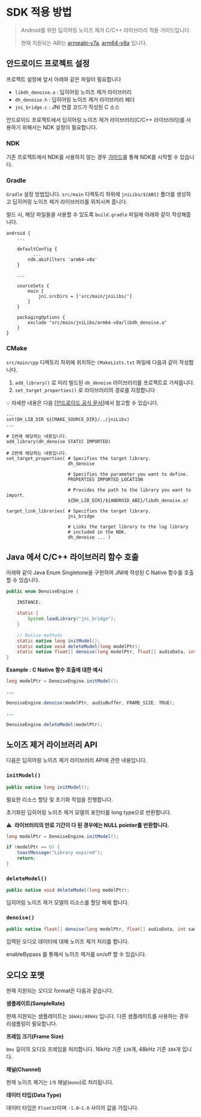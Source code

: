 # SDK 적용 방법

> Android를 위한 딥히어링 노이즈 제거 C/C++ 라이브러리 적용 가이드입니다.
> 
> 
> 현재 지원되는 ABI는 [armeabi-v7a](https://developer.android.com/ndk/guides/abis#v7a), [arm64-v8a](https://developer.android.com/ndk/guides/abis#arm64-v8a) 입니다. 
> 

## 안드로이드 프로젝트 설정

프로젝트 설정에 앞서 아래와 같은 파일이 필요합니다

- `libdh_denoise.a` : 딥히어링 노이즈 제거 라이브러리
- `dh_denoise.h` : 딥히어링 노이즈 제거 라이브러리 헤더
- `jni_bridge.c` : JNI 연결 코드가 작성된 C 소스

 안드로이드 프로젝트에서 딥히어링 노이즈 제거 라이브러리(C/C++ 라이브러리)를 사용하기 위해서는 NDK 설정이 필요합니다.

### NDK

[](https://developer.android.com/ndk/guides)

기존 프로젝트에서 NDK를 사용하지 않는 경우 [가이드](https://developer.android.com/ndk/guides)를 통해 NDK를 시작할 수 있습니다.

### Gradle

`Gradle` 설정 방법입니다. `src/main` 디렉토리 하위에 `jniLibs/${ABI}` 폴더를 생성하고 딥히어링 노이즈 제거 라이브러리를 위치시켜 줍니다.

빌드 시, 해당 파일들을 사용할 수 있도록 `build.gradle` 파일에 아래와 같이 작성해줍니다.

```
android {
    ...

    defaultConfig {
	      ...
        ndk.abiFilters 'arm64-v8a'
    }

    ...

    sourceSets {
        main {
            jni.srcDirs = ['src/main/jniLibs/']
        }
    }

    packagingOptions {
        exclude "src/main/jniLibs/arm64-v8a/libdh_denoise.a"
    }
}
```

### CMake

`src/main/cpp` 디렉토리 하위에 위치하는 `CMakeLists.txt` 파일에 다음과 같이 작성합니다.

1. `add_library()` 로 미리 빌드된 `dh_denoise` 라이브러리를 프로젝트로 가져옵니다.
2. `set_target_properties()` 로 라이브러리의 경로를 지정합니다

💡 자세한 내용은 다음 <a href='https://developer.android.com/studio/projects/configure-cmake?hl=ko#add-other-library'>[안드로이드 공식 문서]</a>에서 참고할 수 있습니다.

```
...
set(DH_LIB_DIR ${CMAKE_SOURCE_DIR}/../jniLibs)
...

# 1번에 해당하는 내용입니다.
add_library(dh_denoise STATIC IMPORTED) 

# 2번에 해당하는 내용입니다.
set_target_properties( # Specifies the target library.
                       dh_denoise

                       # Specifies the parameter you want to define.
                       PROPERTIES IMPORTED_LOCATION

                       # Provides the path to the library you want to import.
                       ${DH_LIB_DIR}/${ANDROID_ABI}/libdh_denoise.a)

target_link_libraries( # Specifies the target library.
                       jni_bridge

                       # Links the target library to the log library
                       # included in the NDK.
                       dh_denoise ... )
```

## Java 에서 C/C++ 라이브러리 함수 호출

아래와 같이 Java Enum Singletone을 구현하여 JNI에 작성된 C Native 함수를 호출 할 수 있습니다.

```java
public enum DenoiseEngine {

    INSTANCE;

    static {
        System.loadLibrary("jni_bridge");
    }

    // Native methods
    static native long initModel();
    static native void deleteModel(long modelPtr);
    static native float[] denoise(long modelPtr, float[] audioData, int sampleSize, int enableBypass);
}
```

**Example : C Native 함수 호출에 대한 예시**

```java
long modelPtr = DenoiseEngine.initModel();

...

DenoiseEngine.denoise(modelPtr, audioBuffer, FRAME_SIZE, TRUE);

...

DenoiseEngine.deleteModel(modelPtr);
```

## 노이즈 제거 라이브러리 API

다음은 딥히어링 노이즈 제거 라이브러리 API에 관한 내용입니다.

### `initModel()`

```java
public native long initModel();
```

필요한 리소스 할당 및 초기화 작업을 진행합니다. 

초기화된 딥히어링 노이즈 제거 모델의 포인터를 long type으로 반환합니다.

⚠️  **라이브러리의 만료 기간이 다 된 경우에는 NULL pointer를 반환합니다.**

```java
long modelPtr = DenoiseEngine.initModel();

if (modelPtr == 0) {
    toastMessage("Library expired");
    return;
}
```

### `deleteModel()`

```java
public native void deleteModel(long modelPtr);
```

딥히어링 노이즈 제거 모델의 리소스를 할당 해제 합니다.

### `denoise()`

```java
public native float[] denoise(long modelPtr, float[] audioData, int sampleSize, int enableBypass);
```

입력된 오디오 데이터에 대해 노이즈 제거 처리를 합니다.

enableBypass 를 통해서 노이즈 제거를 on/off 할 수 있습니다.

## 오디오 포맷

현재 지원되는 오디오 format은 다음과 같습니다.

**샘플레이트(SampleRate)**

현재 지원되는 샘플레이트는 `16kHz/48kHz` 입니다. 다른 샘플레이트를 사용하는 경우 리샘플링이 필요합니다.

**프레임 크기(Frame Size)**

`8ms` 길이의 오디오 프레임을 처리합니다. 16kHz 기준 `128`개, 48kHz 기준 `384`개 입니다.

**채널(Channel)**

현재 노이즈 제거는 `1개` 채널(`mono`)로 처리됩니다.

**데이터 타입(Data Type)**

데이터 타입은 `Float32`이며 `-1.0~1.0` 사이의 값을 가집니다.
